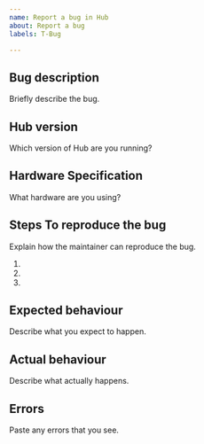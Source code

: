 ```yaml
---
name: Report a bug in Hub
about: Report a bug
labels: T-Bug

---
```


## Bug description

Briefly describe the bug.

## Hub version

Which version of Hub are you running?

## Hardware Specification

What hardware are you using?

## Steps To reproduce the bug

Explain how the maintainer can reproduce the bug.

1. 
2. 
3. 

## Expected behaviour

Describe what you expect to happen.

## Actual behaviour

Describe what actually happens.

## Errors

Paste any errors that you see.

